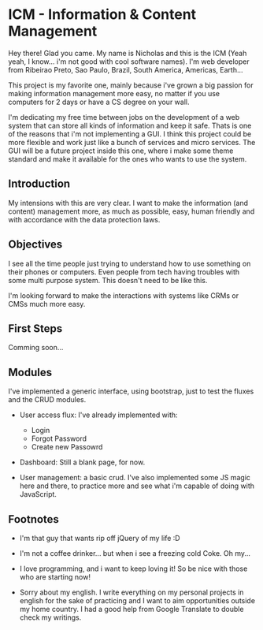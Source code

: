 # ICM - Information & Content Management

Hey there! Glad you came. My name is Nicholas and this is the ICM (Yeah yeah, I
know... i'm not good with cool software names). I'm web developer from Ribeirao
Preto, Sao Paulo, Brazil, South America, Americas, Earth...

This project is my favorite one, mainly because i've grown a big passion for
making information management more easy, no matter if you use computers for 2
days or have a CS degree on your wall.

I'm dedicating my free time between jobs on the development of a web system
that can store all kinds of information and keep it safe. Thats is one of the
reasons that i'm not implementing a GUI. I think this project could be more
flexible and work just like a bunch of services and micro services. The GUI
will be a future project inside this one, where i make some theme standard
and make it available for the ones who wants to use the system.

## Introduction

My intensions with this are very clear. I want to make the information (and
content) management more, as much as possible, easy, human friendly and with
accordance with the data protection laws.

## Objectives

I see all the time people just trying to understand how to use something on
their phones or computers. Even people from tech having troubles with some
multi purpose system. This doesn't need to be like this.

I'm looking forward to make the interactions with systems like CRMs or CMSs
much more easy.

## First Steps

Comming soon...

## Modules

I've implemented a generic interface, using bootstrap, just to test the fluxes
and the CRUD modules.

- User access flux: I've already implemented with:
    - Login
    - Forgot Password
    - Create new Passowrd

- Dashboard: Still a blank page, for now.

- User management: a basic crud. I've also implemented some JS magic here and
there, to practice more and see what i'm capable of doing with JavaScript.

## Footnotes
- I'm that guy that wants rip off jQuery of my life :D

- I'm not a coffee drinker... but when i see a freezing cold Coke. Oh my...

- I love programming, and i want to keep loving it! So be nice with those who
are starting now!

- Sorry about my english. I write everything on my personal projects in english
for the sake of practicing and I want to aim opportunities outside my home
country. I had a good help from Google Translate to double check my writings.